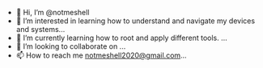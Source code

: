 - 👋 Hi, I’m @notmeshell
- 👀 I’m interested in learning how to understand and navigate my devices and systems...
- 🌱 I’m currently learning how to root and apply different tools. ...
- 💞️ I’m looking to collaborate on ...
- 📫 How to reach me notmeshell2020@gmail.com...

<!---
notmeshell/notmeshell is a ✨ special ✨ repository because its `README.md` (this file) appears on your GitHub profile.
You can click the Preview link to take a look at your changes.
--->
